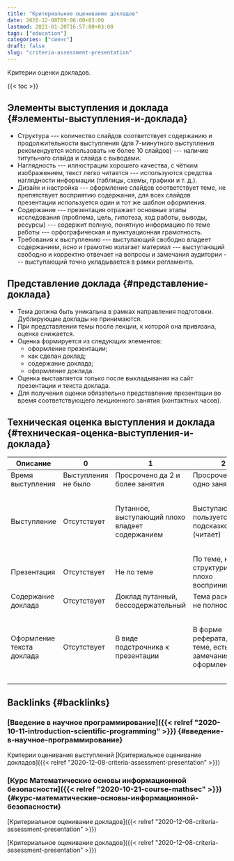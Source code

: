 ```yaml
---
title: "Критериальное оценивание докладов"
date: 2020-12-08T09:06:00+03:00
lastmod: 2021-01-20T16:57:00+03:00
tags: ["education"]
categories: ["сиянс"]
draft: false
slug: "criteria-assessment-presentation"
---
```


Критерии оценки докладов.

<!--more-->

{{< toc >}}


## Элементы выступления и доклада {#элементы-выступления-и-доклада}

-   Структура --- количество слайдов соответствует содержанию и
    продолжительности выступления (для 7-минутного выступления
    рекомендуется использовать не более 10 слайдов) --- наличие титульного
    слайда и слайда с выводами.
-   Наглядность --- иллюстрации хорошего качества, с чётким изображением,
    текст легко читается --- используются средства наглядности информации
    (таблицы, схемы, графики и т. д.).
-   Дизайн и настройка --- оформление слайдов соответствует теме, не
    препятствует восприятию содержания, для всех слайдов презентации
    используется один и тот же шаблон оформления.
-   Содержание --- презентация отражает основные этапы исследования
    (проблема, цель, гипотеза, ход работы, выводы, ресурсы) --- содержит
    полную, понятную информацию по теме работы --- орфографическая и
    пунктуационная грамотность.
-   Требования к выступлению --- выступающий свободно владеет содержанием,
    ясно и грамотно излагает материал --- выступающий свободно и корректно
    отвечает на вопросы и замечания аудитории --- выступающий точно
    укладывается в рамки регламента.


## Представление доклада {#представление-доклада}

-   Тема должна быть уникальна в рамках направления подготовки. Дублирующие доклады не принимаются.
-   При представлении темы после лекции, к которой она привязана, оценка снижается.
-   Оценка формируется из следующих элементов:
    -   оформление презентации;
    -   как сделан доклад;
    -   содержание доклада;
    -   оформление доклада.
-   Оценка выставляется только после выкладывания на сайт презентации и текста доклада.
-   Для получения оценки обязательно представление презентации во время соответствующего лекционного занятия (контактных часов).


## Техническая оценка выступления и доклада {#техническая-оценка-выступления-и-доклада}

| Описание                  | 0                   | 1                                               | 2                                                       | 3                                                                                    |
|---------------------------|---------------------|-------------------------------------------------|---------------------------------------------------------|--------------------------------------------------------------------------------------|
| Время выступления         | Выступления не было | Просрочено да 2 и более занятия                 | Просрочено на одно занятие                              | Выступление вовремя                                                                  |
| Выступление               | Отсутствует         | Путанное, выступающий плохо владеет содержанием | Выступающий пользуется подсказкой (читает)              | Выступающий свободно владеет содержанием, ясно и грамотно излагает материал          |
| Презентация               | Отсутствует         | Не по теме                                      | По теме, не структурирована, плохо воспринимается       | По теме, структурирована, хорошо воспринимается                                      |
| Содержание доклада        | Отсутствует         | Доклад путанный, бессодержательный              | Тема раскрыта не полностью                              | Тема раскрыта полностью                                                              |
| Оформление текста доклада | Отсутствует         | В виде подстрочника к презентации               | В форме реферата, по теме, есть замечания по оформлению | В форме реферата, написан автором по теме, со ссылками на источники, хорошо оформлен |


## Backlinks {#backlinks}


### [Введение в научное программирование]({{< relref "2020-10-11-introduction-scientific-programming" >}}) {#введение-в-научное-программирование}

Критерии оценивания выступлений [Критериальное оценивание докладов]({{< relref "2020-12-08-criteria-assessment-presentation" >}})


### [Курс Математические основы информационной безопасности]({{< relref "2020-10-21-course-mathsec" >}}) {#курс-математические-основы-информационной-безопасности}

[Критериальное оценивание докладов]({{< relref "2020-12-08-criteria-assessment-presentation" >}})

[Критериальное оценивание докладов]({{< relref "2020-12-08-criteria-assessment-presentation" >}})
